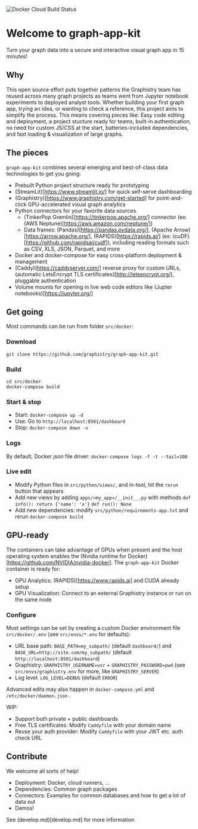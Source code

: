 ![Docker Cloud Build Status](https://img.shields.io/docker/cloud/build/graphistry/graph-app-kit-st)

# Welcome to graph-app-kit

Turn your graph data into a secure and interactive visual graph app in 15 minutes! 

## Why

This open source effort puts together patterns the Graphistry team has reused across many graph projects as teams went from Jupyter notebook experiments to deployed analyst tools. Whether building your first graph app, trying an idea,  or wanting to check a reference, this project aims to simplify the process. This means covering pieces like: Easy code editing and deployment, a project stucture ready for teams, built-in authentication, no need for custom JS/CSS at the start, batteries-included dependencies, and fast loading & visualization of large graphs.

## The pieces

`graph-app-kit` combines several emerging and best-of-class data technologies to get you going:

* Prebuilt Python project structure ready for prototyping
* (StreamLit)[https://www.streamlit.io/] for quick self-serve dashboarding
* (Graphistry)[https://www.graphistry.com/get-started] for point-and-click GPU-accelerated visual graph analytics
* Python connectors for your favorite data sources
   * (TinkerPop Gremlin)[https://tinkerpop.apache.org/] connector (ex: (AWS Neptune)[https://aws.amazon.com/neptune/])
   * Data frames: (Pandas)[https://pandas.pydata.org/], (Apache Arrow)[https://arrow.apache.org/], (RAPIDS)[https://rapids.ai/] (ex: (cuDF)[https://github.com/rapidsai/cudf]), including reading formats such as CSV, XLS, JSON, Parquet, and more
* Docker and docker-compose for easy cross-platform deployment & management
* (Caddy)[https://caddyserver.com/] reverse proxy for custom URLs, (automatic LetsEncrypt TLS certificates)[http://letsencrypt.org/], pluggable authentication
* Volume mounts for opening in live web code editors like (Jupter notebooks)[https://jupyter.org/]


## Get going

Most commands can be run from folder `src/docker`:

### Download

```
git clone https://github.com/graphistry/graph-app-kit.git
```

### Build

```
cd src/docker
docker-compose build
```

### Start & stop

* Start: `docker-compose up -d`
* Use: Go to `http://localhost:8501/dashboard`
* Stop: `docker-compose down -v`

### Logs

By default, Docker json file driver: `docker-compose logs -f -t --tail=100`

### Live edit

* Modify Python files in `src/python/views/`, and in-tool, hit the `rerun` button that appears
* Add new views by adding `apps/<my_app>/__init__.py` with methods `def info(): return {'name': 'x'}` `def run(): None`
* Add new dependencies: modify `src/python/requirements-app.txt` and rerun `docker-compose build`

## GPU-ready

The containers can take advantage of GPUs when present and the host operating system enables the (Nvidia runtime for Docker)[https://github.com/NVIDIA/nvidia-docker]. The `graph-app-kit` Docker container is ready for:

* GPU Analytics:  (RAPIDS)[https://www.rapids.ai] and CUDA already setup
* GPU Visualization: Connect to an external Graphistry instance or run on the same node

### Configure

Most settings can be set by creating a custom Docker environment file `src/docker/.env` (see `src/envs/*.env` for defaults):

* URL base path: `BASE_PATH=my_subpath/` (default `dashboard/`) and `BASE_URL=http://site.com/my_subpath/` (default `http://localhost:8501/dashboard`)
* Graphistry: `GRAPHISTRY_USERNAME=usr` + `GRAPHISTRY_PASSWORD=pwd` (see `src/envs/graphistry.env` for more, like `GRAPHISTRY_SERVER`)
* Log level: `LOG_LEVEL=DEBUG` (default `ERROR`)

Advanced edits may also happen in `docker-compose.yml` and `/etc/docker/daemon.json` . 

WIP:
* Support both private + public dashboards
* Free TLS certificates: Modify `Caddyfile` with your domain name
* Reuse your auth provider: Modify `Caddyfile` with your JWT etc. auth check URL

## Contribute

We welcome all sorts of help!

* Deployment: Docker, cloud runners, ...
* Dependencies: Common graph packages
* Connectors: Examples for common databases and how to get a lot of data out
* Demos!

See (develop.md)[develop.md] for more information